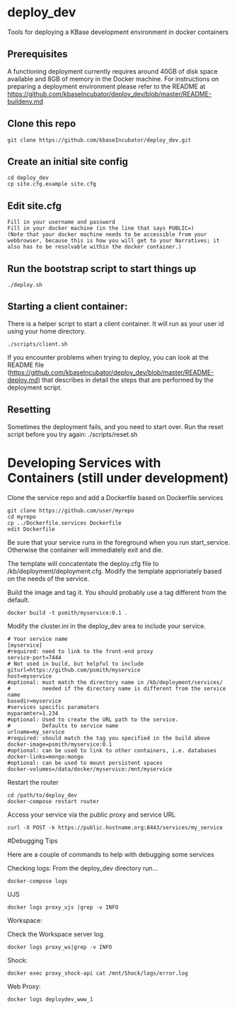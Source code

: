 # deploy_dev
Tools for deploying a KBase development environment in docker containers

## Prerequisites

A functioning deployment currently requires around 40GB of disk space available and 8GB of memory in the Docker machine.  For instructions on preparing a deployment environment please refer to the README at https://github.com/kbaseIncubator/deploy_dev/blob/master/README-buildenv.md

## Clone this repo

    git clone https://github.com/kbaseIncubator/deploy_dev.git

## Create an initial site config

    cd deploy_dev
    cp site.cfg.example site.cfg

## Edit site.cfg
    Fill in your username and password
    Fill in your docker machine (in the line that says PUBLIC=)
    (Note that your docker machine needs to be accessible from your webbrowser, because this is how you will get to your Narratives; it also has to be resolvable within the docker container.)

## Run the bootstrap script to start things up

    ./deploy.sh

## Starting a client container:

There is a helper script to start a client container.  It will run as your user id using your home directory.

    ./scripts/client.sh

If you encounter problems when trying to deploy, you can look at the README file (https://github.com/kbaseIncubator/deploy_dev/blob/master/README-deploy.md) that describes in detail the steps that are performed by the deployment script.

## Resetting

Sometimes the deployment fails, and you need to start over. Run the reset script before you try again:
    ./scripts/reset.sh
    
# Developing Services with Containers (still under development)

Clone the service repo and add a Dockerfile based on Dockerfile.services

    git clone https://github.com/user/myrepo
    cd myrepo
    cp ../Dockerfile.services Dockerfile
    edit Dockerfile

Be sure that your service runs in the foreground when you run start_service.  Otherwise the container will immediately exit and die.

The template will concatentate the deploy.cfg file to /kb/deployment/deployment.cfg.  Modify the template apprioriately based on the
needs of the service.

Build the image and tag it.  You should probably use a tag different from the default.

    docker build -t psmith/myservice:0.1 .

Modify the cluster.ini in the deploy_dev area to include your service.

    # Your service name
    [myservice]
    #required: need to link to the front-end proxy
    service-port=7444
    # Not used in build, but helpful to include
    giturl=https://github.com/psmith/myservice
    host=myservice
    #optional: must match the directory name in /kb/deployment/services/
    #          needed if the directory name is different from the service name
    basedir=myservice
    #services specific paramaters
    myparamter=1.234
    #optional: Used to create the URL path to the service.
    #          Defaults to service name
    urlname=my_service
    #required: should match the tag you specified in the build above
    docker-image=psmith/myservice:0.1
    #optional: can be used to link to other containers, i.e. databases
    docker-links=mongo:mongo               
    #optional: can be used to mount persistent spaces
    docker-volumes=/data/docker/myservice:/mnt/myservice     

Restart the router

    cd /path/to/deploy_dev
    docker-compose restart router

Access your service via the public proxy and service URL

    curl -X POST -k https://public.hostname.org:8443/services/my_service

#Debugging Tips

Here are a couple of commands to help with debugging some services

Checking logs:  From the deploy_dev directory run...

    docker-compose logs

UJS

    docker logs proxy_ujs |grep -v INFO

Workspace:

Check the Workspace server log.  

    docker logs proxy_ws|grep -v INFO

Shock:

    docker exec proxy_shock-api cat /mnt/Shock/logs/error.log

Web Proxy:

    docker logs deploydev_www_1

